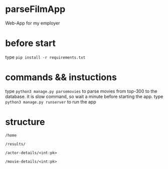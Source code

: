 # parseFilmApp
Web-App for my employer

# before start
type `pip install -r requirements.txt`

# commands && instuctions
type `python3 manage.py parsemovies` to parse movies from top-300 to the database.
it is slow command, so wait a minute before starting the app.
type `python3 manage.py runserver` to run the app

# structure

`/home`

`/results/`

`/actor-details/<int:pk>`

`/movie-details/<int:pk>`
